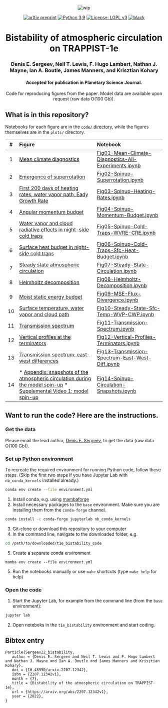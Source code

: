 <p align="center">
  <img src="https://img.shields.io/badge/wip-%20%F0%9F%9A%A7%20under%20construction%20%F0%9F%9A%A7-yellow"
       alt="wip">
</p>

<p align="center">
<a href="https://arxiv.org/abs/2207.12342">
<img src="https://img.shields.io/badge/arXiv-2207.12342-red"
     alt="arXiv preprint"></a>
<a href="https://www.python.org/downloads/">
<img src="https://img.shields.io/badge/python-3.10-blue.svg"
     alt="Python 3.9"></a>
<a href="LICENSE">
<img src="https://img.shields.io/badge/License-LGPL%20v3-green.svg"
     alt="License: LGPL v3"></a>
<a href="https://github.com/psf/black">
<img src="https://img.shields.io/badge/code%20style-black-000000.svg"
     alt="black"></a>
</p>

<h1 align="center">
  Bistability of atmospheric circulation on TRAPPIST-1e
</h1>
<h3 align="center">
  Denis E. Sergeev, Neil T. Lewis, F. Hugo Lambert, Nathan J. Mayne, Ian A. Boutle, James Manners, and Krisztian Kohary
</h3>
<h4 align="center">
  Accepted for publication in Planetary Science Journal.
</h4>
<p align="center">
  Code for reproducing figures from the paper.
  Model data are available upon request (raw data O(100 Gb)).
</p>

<h2>What is in this repository?</h2>

Notebooks for each figure are in the [`code/` directory](code), while the figures themselves are in the `plots/` directory.

|  #  | Figure | Notebook |
|:---:|:-------|:---------|
|  1  | [Mean climate diagnostics](plots/ch111_mean/ch111_mean__all_sim__u_max_eq_jet_300hpa_jet_lat_free_trop_ratio_dn_ep_temp_diff_trop_t_sfc_min__u_temp_vcross.png) | [Fig01-Mean-Climate-Diagnostics-All-Experiments.ipynb](https://nbviewer.jupyter.org/github/dennissergeev/t1e_bistability_code/blob/main/code/Fig01-Mean-Climate-Diagnostics-All-Experiments.ipynb) |
|  2  | [Emergence of superrotation](plots/ch111_spinup/ch111_spinup__base_sens-t280k__u_eq_jet_max_wave_amplitude_300hpa.png) | [Fig02-Spinup-Superrotation.ipynb](https://nbviewer.jupyter.org/github/dennissergeev/t1e_bistability_code/blob/main/code/Fig02-Spinup-Superrotation.ipynb) |
|  3  | [First 200 days of heating rates, water vapor path, Eady Growth Rate](plots/ch111_spinup/ch111_spinup__base_sens-t280k__tseries__wvp_d_dt_sw_d_dt_lw_d_dt_cv_d_dt_diab_d_eady_growth__day000-200_mean.png) | [Fig03-Spinup-Heating-Rates.ipynb](https://nbviewer.jupyter.org/github/dennissergeev/t1e_bistability_code/blob/main/code/Fig03-Spinup-Heating-Rates.ipynb) |
|  4  | [Angular momentum budget](plots/ch111_spinup/ch111_spinup__base_sens-t280k__ang_mom_bud_ang_mom_time_change__0-20_20-80_80-200_250-450__yprof.png) | [Fig04-Spinup-Momentum-Budget.ipynb](https://nbviewer.jupyter.org/github/dennissergeev/t1e_bistability_code/blob/main/code/Fig04-Spinup-Momentum-Budget.ipynb) |
|  5  | [Water vapor and cloud radiative effects in night-side cold traps](plots/ch111_spinup/ch111_spinup__base_sens-t280k__wvp_cwp_wvre_lw_sfc_cre_lw_sfc_t_sfc__cold_traps.png) | [Fig05-Spinup-Cold-Traps-WVRE-CRE.ipynb](https://nbviewer.jupyter.org/github/dennissergeev/t1e_bistability_code/blob/main/code/Fig05-Spinup-Cold-Traps-WVRE-CRE.ipynb) |
|  6  | [Surface heat budget in night-side cold traps](plots/ch111_spinup/ch111_spinup__base_sens-t280k__dt_sfc_dt_sfc_net_down_lw_sfc_shf_sfc_lhf_sfc_down_lw__cold_traps.png) | [Fig06-Spinup-Cold-Traps-Sfc-Heat-Budget.ipynb](https://nbviewer.jupyter.org/github/dennissergeev/t1e_bistability_code/blob/main/code/Fig06-Spinup-Cold-Traps-Sfc-Heat-Budget.ipynb) |
|  7  | [Steady state atmospheric circulation](plots/ch111_mean/ch111_mean__base_sens-t280k__temp_300hpa_winds_ghgt_dev_map_500hpa.png) | [Fig07-Steady-State-Circulation.ipynb](https://nbviewer.jupyter.org/github/dennissergeev/t1e_bistability_code/blob/main/code/Fig07-Steady-State-Circulation.ipynb) |
|  8  | [Helmholtz decomposition](plots/ch111_mean/ch111_mean__base_sens-t280k__rotdiv_300hpa.png) | [Fig08-Helmholtz-Decomposition.ipynb](https://nbviewer.jupyter.org/github/dennissergeev/t1e_bistability_code/blob/main/code/Fig08-Helmholtz-Decomposition.ipynb) |
|  9  | [Moist static energy budget](plots/ch111_mean/ch111_mean__base_sens-t280k__tmm_rot_div_flux_mse__tot_rot.png) | [Fig09-MSE-Flux-Divergence.ipynb](https://nbviewer.jupyter.org/github/dennissergeev/t1e_bistability_code/blob/main/code/Fig09-MSE-Flux-Divergence.ipynb) |
| 10  | [Surface temperature, water vapor and cloud path](plots/ch111_mean/ch111_mean__base_sens-t280k__t_sfc_10m_winds_wvp_cwp.png) | [Fig10-Steady-State-Sfc-Temp-WVP-CWP.ipynb](https://nbviewer.jupyter.org/github/dennissergeev/t1e_bistability_code/blob/main/code/Fig10-Steady-State-Sfc-Temp-WVP-CWP.ipynb) |
| 11  | [Transmission spectrum](plots/ch111_synthobs/ch111_synthobs__base_sens-t280k__cloudy_clear.png) | [Fig11-Transmission-Spectrum.ipynb](https://nbviewer.jupyter.org/github/dennissergeev/t1e_bistability_code/blob/main/code/Fig11-Transmission-Spectrum.ipynb) |
| 12  | [Vertical profiles at the terminators](plots/ch111_mean/ch111_mean__vprof_term__base_sens-t280k__temp_sh_cld_liq_mf_cld_ice_mf.png) | [Fig12-Vertical-Profiles-Terminators.ipynb](https://nbviewer.jupyter.org/github/dennissergeev/t1e_bistability_code/blob/main/code/Fig12-Vertical-Profiles-Terminators.ipynb) |
| 13  | [Transmission spectrum: east-west differences](plots/ch111_synthobs/ch111_synthobs__east_minus_west__base_sens-t280k__cloudy_clear_dry.png) | [Fig13-Transmission-Spectrum-East-West-Diff.ipynb](https://nbviewer.jupyter.org/github/dennissergeev/t1e_bistability_code/blob/main/code/Fig13-Transmission-Spectrum-East-West-Diff.ipynb) |
| 14  |  * [Appendix: snapshots of the atmospheric circulation during the model spin-up](plots/ch111_spinup/supfig1__300hpa_height_anom__eastward_wind_temperature_zonal_mean_0-500d.png) * [Supplemental Video 1: model spin-up]() | [Fig14-Spinup-Circulation-Snapshots.ipynb](https://nbviewer.jupyter.org/github/dennissergeev/t1e_bistability_code/blob/main/code/Fig14-Spinup-Circulation-Snapshots.ipynb) |


<h2>Want to run the code? Here are the instructions.</h2>

<h3>Get the data</h3>

Please email the lead author, [Denis E. Sergeev](https://dennissergeev.github.io), to get the data (raw data O(100 Gb)).

<h3>Set up Python environment</h3>

To recreate the required environment for running Python code, follow these steps. (Skip the first two steps if you have Jupyter Lab with `nb_conda_kernels` installed already.)
```bash
conda env create --file environment.yml
```
1. Install conda, e.g. using [mambaforge](https://github.com/conda-forge/miniforge#mambaforge)
2. Install necessary packages to the `base` environment. Make sure you are installing them from the `conda-forge` channel.
```bash
conda install -c conda-forge jupyterlab nb_conda_kernels
```
3. Git-clone or download this repository to your computer
4. In the command line, navigate to the downloaded folder, e.g.
```bash
cd /path/to/downloaded/t1e_bistability_code
```
5. Create a separate conda environment
```
mamba env create --file environment.yml
```
5. Run the notebooks manually or use `make` shortcuts (type `make help` for help)

<h3>Open the code</h3>

1. Start the Jupyter Lab, for example from the command line (from the `base` environment):
```bash
jupyter lab
```
2. Open noteboks in the `t1e_bistability` environment and start coding.

<h2>Bibtex entry</h2>

    @article{Sergeev22_bistability,
       author = {Denis E. Sergeev and Neil T. Lewis and F. Hugo Lambert and Nathan J. Mayne and Ian A. Boutle and James Manners and Krisztian Kohary},
       doi = {10.48550/arxiv.2207.12342},
       isbn = {2207.12342v1},
       month = {7},
       title = {Bistability of the atmospheric circulation on TRAPPIST-1e},
       url = {https://arxiv.org/abs/2207.12342v1},
       year = {2022},
    }

